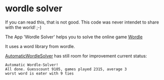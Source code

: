 # wordle solver

If you can read this, that is not good. This code was never intendet to share with the world! ;-)

The App 'Wordle Solver' helps you to solve the online game [Wordle](https://www.powerlanguage.co.uk/wordle/)

It uses a word library from wordle.

[AutomaticWordleSolver](/AutomaticWordleSolver) has still room for improvement current status:
```
Automatic Wordle-Solver!
All done. Guesscount 9105, games played 2315, average 3
worst word is eater with 9 ties
```
